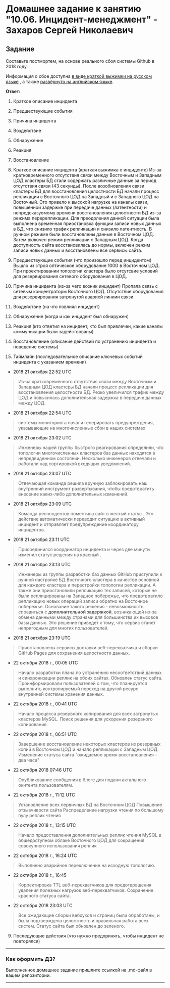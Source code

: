 # Домашнее задание к занятию "10.06. Инцидент-менеджмент" - Захаров Сергей Николаевич

## Задание 

Составьте постмортем, на основе реального сбоя системы Github в 2018 году.

Информация о сбое доступна [в виде краткой выжимки на русском языке](https://habr.com/ru/post/427301/) , а
также [развёрнуто на английском языке](https://github.blog/2018-10-30-oct21-post-incident-analysis/).

**Ответ:**

1. Краткое описание инцидента
2. Предшествующие события
3. Причина инцидента
4. Воздействие
5. Обнаружение
6. Реакция
7. Восстановление



1. Краткое описание инцидента (краткая выжимка о инциденте)
Из-за кратковременного отсутствия связи между Восточным и Западным ЦОД кластеры БД стали содержать различные данные за период отсутствия связи (43 секунды). После возобновления связи кластеры БД для восстановления целостности БД начали процесс репликации с Восточного ЦОД на Западный и с Западного ЦОД на Восточный. Это привело к высокой нагрузке на каналы связи, повышенной задержке при передаче данных (латентности) и непредсказуемому времени восстановления целостности БД из-за режима перерепликации. Для преодоления данной ситуации была выполнена временная приостановка функции записи новых данных в БД, что снизило трафик репликации и снизило латентность. В ручном режиме были восстановлены данные в Восточном ЦОД. Затем включен режим репликации с Западным ЦОД. Когда доступность сайта восстановилась до нормы, включен режим записи новых данных и восстановлены все сервисы сайта.

2. Предшествующие события (что произошло перед инцидентом)
Вышло из строя оптическое оборудование 100G в Восточном ЦОД. При проектировании топологии кластера было отсутсвие условий для резервирования сетевого оборудования в ЦОД.

3. Причина инцидента (из-за чего возник инцидент)
Пропала связь с сетевым концентраторм Восточного ЦОД. Отсутствие оборудования для резервирования затронутой аварией линиии связи.

4. Воздействие (на что повлиял инцидент)
5. Обнаружение (когда и как инцидент был обнаружен)
6. Реакция (кто ответил на инцидент, кто был привлечен, какие каналы коммуникации были задействованы)
7. Восстановление (описание действий по устранению инцидента и поведение системы)

8. Таймлайн (последовательное описание ключевых событий инцидента с указанием времени)

* 2018 21 октября 22:52 UTC
> Из-за кратковременного отсутствия связи между Восточным и Западным ЦОД кластеры БД начали процесс репликации для восстановления целостности БД.
> Резко увеличился трафик между ЦОД и повысилась дополнительная задержка в передаче данных между ЦОД.

* 2018 21 октября 22:54 UTC
> системы мониторинга начали генерировать предупреждения, указывающие на многочисленные сбои в наших системах

* 2018 21 октября 23:02 UTC
> Инженеры нашей группы быстрого реагирования определили, что топологии многочисленных кластеров баз данных находятся в непредвиденном состоянии.
> Несколько инженеров отвечали и работали над сортировкой входящих уведомлений.

* 2018 21 октября 23:07 UTC
> Отвечающая команда решила вручную заблокировать наш внутренний инструмент развертывания, чтобы предотвратить внесение каких-либо дополнительных изменений. 

* 2018 21 октября 23:09 UTC 
> Команда респондентов поместила сайт в желтый статус . Это действие автоматически переводит ситуацию в активный инцидент и отправляет предупреждение координатору инцидентов. 

* 2018 21 октября 23:11 UTC 
> Присоединился координатор инцидента и через две минуты изменил статус решения на красный .

* 2018 21 октября 23:13 UTC
> Инженеры из группы разработки баз данных GitHub приступили к ручной настройке БД Восточного кластера в качестве основной для каждого кластера и перестройки топологии репликации. 
> А также они приостановили репликацию тех записей, которые не были реплицированы на Западное побережье, что предотвратило репликацию новых операций записи обратно на Восточное побережье. 
> Основание такого решения - невозможность справиться с **дополнительной задержкой**, возникающей из-за обмена данными между странами для большинства их вызовов базы данных. Это решение приведет к тому, что сервис станет непригодным для многих пользователей.

* 2018 21 октября 23:19 UTC
> Приостановлены сервисы доставки веб-перехватчика и сборки GitHub Pages для сохранения целостности данных.

* 22 октября 2018 г., 00:05 UTC
> Начало разработки плана по устранению несоответствий данных и синхронизации реплик на обоих сайтах.
> Обновлен статус сайта.
> Проинформировали пользователей о том, что планируется выполнить контролируемый переход на другой ресурс внутренней системы хранения данных.

* 22 октября 2018 г., 00:41 UTC
> Начало процесса резервного копирования для всех затронутых кластеров MySQL.
> Поиск решения для ускорения резервного копирования.

* 22 октября 2018 г., 06:51 UTC
> Завершение восстановление некоторых кластеров из резервных копий в Восточном ЦОД и начало репликации с Западным ЦОД.
> Изменение статуса сайта "ожидаемое время восстановления - два часа"

* 22 октября 2018 07:46 UTC
> Опубликование сообщения в блоге для подачи актального окнтента пользователям.

* 22 октября 2018 г., 11:12 UTC
> Установление всех первичных БД на Восточном ЦОД
> Повышение отзывчивости сайта
> Распределение нагрузки чтения по большому пулу реплик чтения

* 22 октября 2018 г., 13:15 UTC
> Начало предоставления дополнительных реплик чтения MySQL в общедоступном облаке Восточного ЦОД для сокращения совокупного использования реплик

* 22 октября 2018 г., 16:24 UTC
> Выполнено аварийное переключение на исходную топологию.

* 22 октября 2018 г., 16:45
> Корректировка TTL веб-перехватчиков для предотвращения удаления полезных нагрузок веб-перехватчиков.
> Сохранение красного статуса сайта.

* 22 октября 2018 23:03 UTC
> Все ожидающие сборки вебхуков и страниц были обработаны, и была подтверждена целостность и правильная работа всех систем. 
> Статус сайта был обновлен до зеленого.


9. Последующие действия (что нужно предпринять, чтобы инцидент не повторялся)

---

### Как оформить ДЗ?

Выполненное домашнее задание пришлите ссылкой на .md-файл в вашем репозитории.

---

